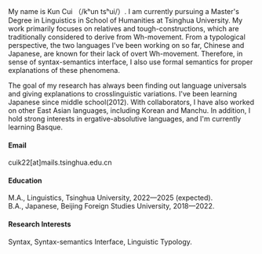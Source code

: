 

My name is Kun Cui （/kʰun tsʰui/）. I am currently pursuing a Master's Degree in Linguistics in School of Humanities at Tsinghua University. My work primarily focuses on relatives and tough-constructions, which are traditionally considered to derive from Wh-movement. From a typological perspective, the two languages I've been working on so far, Chinese and Japanese, are known for their lack of overt Wh-movement. Therefore, in sense of syntax-semantics interface, I also use formal semantics for proper explanations of these phenomena.

The goal of my research has always been finding out language universals and giving explanations to crosslinguistic variations. I've been learning Japanese since middle school(2012). With collaborators, I have also worked on other East Asian languages, including Korean and Manchu. In addition, I hold strong interests in ergative-absolutive languages, and I'm currently learning Basque.

#### Email
cuik22[at]mails.tsinghua.edu.cn

#### Education
M.A., Linguistics, Tsinghua University, 2022—2025 (expected).\
B.A., Japanese, Beijing Foreign Studies University, 2018—2022.

#### Research Interests
Syntax, Syntax-semantics Interface, Linguistic Typology.

